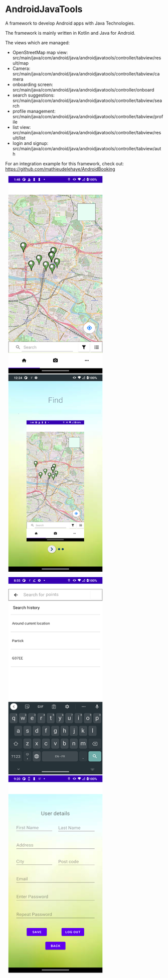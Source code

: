 # AndroidJavaTools
A framework to develop Android apps with Java Technologies.

The framework is mainly written in Kotlin and Java for Android.

The views which are managed:
- OpenStreetMap map view: src/main/java/com/android/java/androidjavatools/controller/tabview/result/map
- Camera: src/main/java/com/android/java/androidjavatools/controller/tabview/camera
- onboarding screen: src/main/java/com/android/java/androidjavatools/controller/onboard
- search suggestions: src/main/java/com/android/java/androidjavatools/controller/tabview/search
- profile management: src/main/java/com/android/java/androidjavatools/controller/tabview/profile
- list view: src/main/java/com/android/java/androidjavatools/controller/tabview/result/list
- login and signup: src/main/java/com/android/java/androidjavatools/controller/tabview/auth

For an integration example for this framework, check out: https://github.com/mathieudelehaye/AndroidBooking 

<p float="left">
  <img src="screenshots/screenshot03-openstreetmap.png" height ="628" width="300" hspace="10" />
  <img src="screenshots/screenshot02-onboarding.png" height ="628" width="300" hspace="10" />
</p>

<p float="left">
  <img src="screenshots/screenshot01-suggestions.png" height ="628" width="300" hspace="10" />
  <img src="screenshots/screenshot00-profile.png" height ="628" width="300" hspace="10" />
</p>
